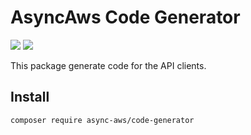 # AsyncAws Code Generator

![](https://github.com/async-aws/code-generator/workflows/Tests/badge.svg?branch=master)
![](https://github.com/async-aws/code-generator/workflows/BC%20Check/badge.svg?branch=master)

This package generate code for the API clients.

## Install

```cli
composer require async-aws/code-generator
```
